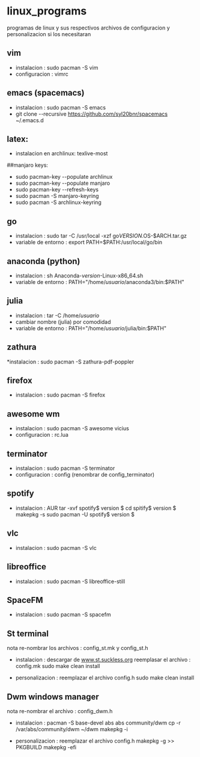 # linux_programs
programas de linux y sus respectivos archivos de configuracion y personalizacion si los necesitaran

## vim

* instalacion : sudo pacman -S vim
* configuracion : vimrc

## emacs (spacemacs)

* instalacion : sudo pacman -S emacs
* git clone --recursive https://github.com/syl20bnr/spacemacs ~/.emacs.d

## latex:
* instalacion en archlinux: texlive-most

##manjaro keys:

* sudo pacman-key --populate archlinux
* sudo pacman-key --populate manjaro
* sudo pacman-key --refresh-keys
* sudo pacman -S manjaro-keyring
* sudo pacman -S archlinux-keyring

## go

* instalacion : sudo tar -C /usr/local -xzf go$VERSION.$OS-$ARCH.tar.gz
* variable de entorno : export PATH=$PATH:/usr/local/go/bin

## anaconda (python)

* instalacion : sh Anaconda-$version$-Linux-x86_64.sh
* variable de entorno : PATH="/home/$usuario$/anaconda3/bin:$PATH"

## julia

* instalacion : tar -C /home/$usuario$
* cambiar nombre (julia) por comodidad
* variable de entorno : PATH="/home/$usuario$/julia/bin:$PATH"

## zathura

*instalacion : sudo pacman -S zathura-pdf-poppler

## firefox

* instalacion : sudo pacman -S firefox

## awesome wm

* instalacion : sudo pacman -S awesome vicius
* configuracion : rc.lua

## terminator

* instalacion : sudo pacman -S terminator
* configuracion : config (renombrar de config_terminator)

## spotify

* instalacion : AUR
                tar -xvf spotify$ version $
                cd spitify$ version $
                makepkg -s
                sudo pacman -U spotify$ version $

## vlc

* instalacion : sudo pacman -S vlc

## libreoffice

* instalacion : sudo pacman -S libreoffice-still

## SpaceFM

* instalacion : sudo pacman -S spacefm

## St terminal

nota re-nombrar los archivos : config_st.mk y config_st.h

* instalacion : descargar de www.st.suckless.org
                reemplasar el archivo : config.mk
                sudo make clean install

* personalizacion : reemplazar el archivo config.h 
                    sudo make clean install

## Dwm windows manager

nota re-nombrar el archivo : config_dwm.h

* instalacion : pacman -S base-devel abs
                abs community/dwm
                cp -r /var/abs/community/dwm ~/dwm
                makepkg -i

* personalizacion : reemplazar el archivo config.h
                    makepkg -g >> PKGBUILD
                    makepkg -efi

